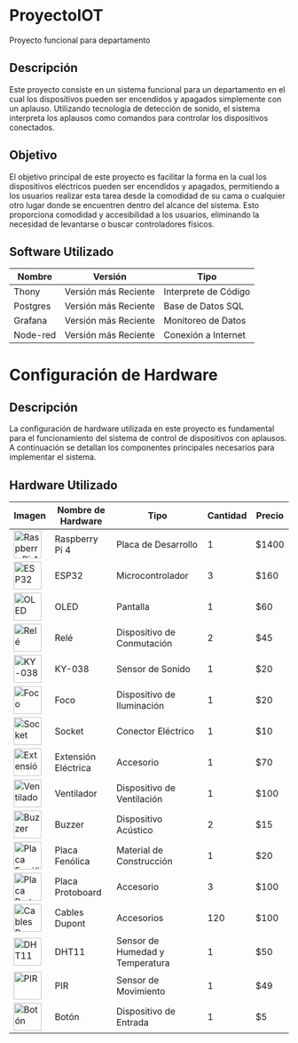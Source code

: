 # ProyectoIOT
Proyecto funcional para departamento

## Descripción
Este proyecto consiste en un sistema funcional para un departamento en el cual los dispositivos pueden ser encendidos y apagados simplemente con un aplauso. Utilizando tecnología de detección de sonido, el sistema interpreta los aplausos como comandos para controlar los dispositivos conectados.

## Objetivo
El objetivo principal de este proyecto es facilitar la forma en la cual los dispositivos eléctricos pueden ser encendidos y apagados, permitiendo a los usuarios realizar esta tarea desde la comodidad de su cama o cualquier otro lugar donde se encuentren dentro del alcance del sistema. Esto proporciona comodidad y accesibilidad a los usuarios, eliminando la necesidad de levantarse o buscar controladores físicos.

## Software Utilizado

| Nombre    | Versión           | Tipo                |
|-----------|-------------------|---------------------|
| Thony     | Versión más Reciente | Interprete de Código |
| Postgres  | Versión más Reciente | Base de Datos SQL    |
| Grafana   | Versión más Reciente | Monitoreo de Datos   |
| Node-red  | Versión más Reciente | Conexión a Internet |

# Configuración de Hardware

## Descripción
La configuración de hardware utilizada en este proyecto es fundamental para el funcionamiento del sistema de control de dispositivos con aplausos. A continuación se detallan los componentes principales necesarios para implementar el sistema.

## Hardware Utilizado

| Imagen                                                                 | Nombre de Hardware   | Tipo                          | Cantidad | Precio  |
|------------------------------------------------------------------------|----------------------|-------------------------------|----------|---------|
| <img src="URL_de_la_imagen1" alt="Raspberry Pi 4" height="50px"/>     | Raspberry Pi 4       | Placa de Desarrollo           | 1        | $1400   |
| <img src="URL_de_la_imagen2" alt="ESP32" height="50px"/>              | ESP32                | Microcontrolador              | 3        | $160    |
| <img src="URL_de_la_imagen3" alt="OLED" height="50px"/>               | OLED                 | Pantalla                      | 1        | $60     |
| <img src="URL_de_la_imagen4" alt="Relé" height="50px"/>               | Relé                 | Dispositivo de Conmutación    | 2        | $45     |
| <img src="URL_de_la_imagen6" alt="KY-038" height="50px"/>             | KY-038               | Sensor de Sonido              | 1        | $20     |
| <img src="URL_de_la_imagen7" alt="Foco" height="50px"/>               | Foco                 | Dispositivo de Iluminación    | 1        | $20     |
| <img src="URL_de_la_imagen8" alt="Socket" height="50px"/>             | Socket               | Conector Eléctrico            | 1        | $10     |
| <img src="URL_de_la_imagen9" alt="Extensión Eléctrica" height="50px"/>| Extensión Eléctrica | Accesorio                     | 1        | $70     |
| <img src="URL_de_la_imagen10" alt="Ventilador" height="50px"/>        | Ventilador           | Dispositivo de Ventilación    | 1        | $100    |
| <img src="URL_de_la_imagen11" alt="Buzzer" height="50px"/>            | Buzzer               | Dispositivo Acústico          | 2        | $15     |
| <img src="URL_de_la_imagen12" alt="Placa Fenólica" height="50px"/>    | Placa Fenólica       | Material de Construcción      | 1        | $20     |
| <img src="URL_de_la_imagen13" alt="Placa Protoboard" height="50px"/>  | Placa Protoboard     | Accesorio                     | 3        | $100    |
| <img src="URL_de_la_imagen14" alt="Cables Dupont" height="50px"/>     | Cables Dupont        | Accesorios                    | 120      | $100    |
| <img src="URL_de_la_imagen15" alt="DHT11" height="50px"/>             | DHT11                | Sensor de Humedad y Temperatura | 1     | $50     |
| <img src="URL_de_la_imagen16" alt="PIR" height="50px"/>               | PIR                  | Sensor de Movimiento          | 1        | $49     |
| <img src="URL_de_la_imagen17" alt="Botón" height="50px"/>             | Botón                | Dispositivo de Entrada        | 1        | $5      |


